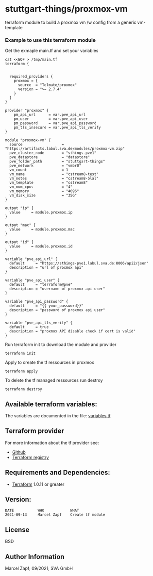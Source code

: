 stuttgart-things/proxmox-vm
=========================================

terraform module to build a proxmox vm /w config from a generic vm-template

### Example to use this terraform module

Get the exmaple main.tf and set your variables

```
cat <<EOF > /tmp/main.tf
terraform {


  required_providers {
    proxmox = {
      source  = "Telmate/proxmox"
      version = ">= 2.7.4"
    }
  }
}

provider "proxmox" {
    pm_api_url      = var.pve_api_url
    pm_user         = var.pve_api_user
    pm_password     = var.pve_api_password
    pm_tls_insecure = var.pve_api_tls_verify
}

module "proxmox-vm" {
  source                  = "https://artifacts.labul.sva.de/modules/proxmox-vm.zip"
  pve_cluster_node        = "sthings-pve1"
  pve_datastore           = "datastore"
  pve_folder_path         = "stuttgart-things"
  pve_network             = "vmbr0"
  vm_count                = 1
  vm_name                 = "cstream8-test"
  vm_notes                = "cstream8-blal"
  vm_template             = "cstream8"
  vm_num_cpus             = "4"
  vm_memory               = "4096"
  vm_disk_size            = "35G"
}

output "ip" {
  value     = module.proxmox.ip
}

output "mac" {
  value     = module.proxmox.mac
}

output "id" {
  value     = module.proxmox.id
}

variable "pve_api_url" {
  default     = "https://sthings-pve1.labul.sva.de:8006/api2/json"
  description = "url of proxmox api"
}

variable "pve_api_user" {
  default     = "terraform@pve"
  description = "username of proxmox api user"
}

variable "pve_api_password" {
  default     = "{{ your_password}}"
  description = "password of proxmox api user"
}

variable "pve_api_tls_verify" {
  default     = true
  description = "proxmox API disable check if cert is valid"
}
```
Run terraform init to download the module and provider

```
terraform init
```

Apply to create the tf ressources in proxmox

```
terraform apply
```

To delete the tf managed ressources run destroy

```
terraform destroy
```

## Available terraform variables:
The variables are documented in the file: [variables.tf](https://codehub.sva.de/Lab/stuttgart-things/virtual-machines/proxmox-vm-cloudinit/-/blob/master/variables.tf) 

## Terraform provider
For more information about the tf provider see:

- [Github](https://github.com/Telmate/terraform-provider-proxmox)
- [Terraform registry](https://registry.terraform.io/providers/Telmate/proxmox/latest/docs) 

## Requirements and Dependencies:
- [Terraform](https://www.terraform.io/downloads.html) 1.0.11 or greater

## Version:
```
DATE           WHO            WHAT
2021-09-13     Marcel Zapf    Create tf module
```

License
-------

BSD

Author Information
------------------

Marcel Zapf; 09/2021; SVA GmbH
